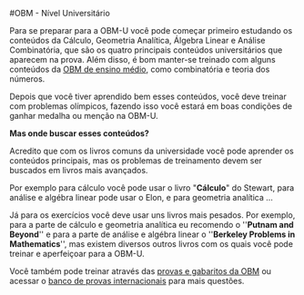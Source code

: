 #OBM - Nível Universitário

Para se preparar para a OBM-U você pode começar primeiro estudando os conteúdos da Cálculo, Geometria Analítica, Álgebra Linear e Análise Combinatória, que são os quatro principais conteúdos universitários que aparecem na prova. Além disso, é bom manter-se treinado com alguns conteúdos da [OBM de ensino médio](http://www.qilabs.org/guias/olimpiadas-matematica/estudo/nivel3), como combinatória e teoria dos números. 

Depois que você tiver aprendido bem esses conteúdos, você deve treinar com problemas olímpicos, fazendo isso você estará em boas condições de ganhar medalha ou menção na OBM-U.

**Mas onde buscar esses conteúdos?**

Acredito que com os livros comuns da universidade você pode aprender os conteúdos principais, mas os problemas de treinamento devem ser buscados em livros mais avançados. 

Por exemplo para cálculo você pode usar o livro "**Cálculo**" do Stewart, para análise e algébra linear pode usar o Elon, e para geometria analítica ...

Já para os exercícios você deve usar uns livros mais pesados. Por exemplo, para a parte de cálculo e geometria analítica eu recomendo o ''**Putnam and Beyond**'' e para a parte de análise e algébra linear o ''**Berkeley Problems in Mathematics**'', mas existem diversos outros livros com os quais você pode treinar e aperfeiçoar para a OBM-U.

Você também pode treinar através das [provas e gabaritos da OBM](http://www.obm.org.br/opencms/provas_gabaritos/) ou acessar o [banco de provas internacionais](http://www.obm.org.br/opencms/como_se_preparar/provas/) para mais questões.
